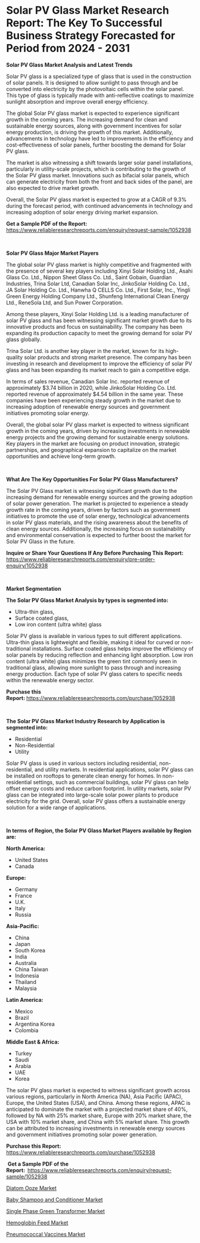 <p><h1>Solar PV Glass Market Research Report: The Key To Successful Business Strategy Forecasted for Period from 2024 - 2031</h1></p><p><strong>Solar PV Glass Market Analysis and Latest Trends</strong></p>
<p><p>Solar PV glass is a specialized type of glass that is used in the construction of solar panels. It is designed to allow sunlight to pass through and be converted into electricity by the photovoltaic cells within the solar panel. This type of glass is typically made with anti-reflective coatings to maximize sunlight absorption and improve overall energy efficiency.</p><p>The global Solar PV glass market is expected to experience significant growth in the coming years. The increasing demand for clean and sustainable energy sources, along with government incentives for solar energy production, is driving the growth of this market. Additionally, advancements in technology have led to improvements in the efficiency and cost-effectiveness of solar panels, further boosting the demand for Solar PV glass.</p><p>The market is also witnessing a shift towards larger solar panel installations, particularly in utility-scale projects, which is contributing to the growth of the Solar PV glass market. Innovations such as bifacial solar panels, which can generate electricity from both the front and back sides of the panel, are also expected to drive market growth.</p><p>Overall, the Solar PV glass market is expected to grow at a CAGR of 9.3% during the forecast period, with continued advancements in technology and increasing adoption of solar energy driving market expansion.</p></p>
<p><strong>Get a Sample PDF of the Report:&nbsp;</strong> <a href="https://www.reliableresearchreports.com/enquiry/request-sample/1052938">https://www.reliableresearchreports.com/enquiry/request-sample/1052938</a></p>
<p>&nbsp;</p>
<p><strong>Solar PV Glass Major Market Players</strong></p>
<p><p>The global solar PV glass market is highly competitive and fragmented with the presence of several key players including Xinyi Solar Holding Ltd., Asahi Glass Co. Ltd., Nippon Sheet Glass Co. Ltd., Saint Gobain, Guardian Industries, Trina Solar Ltd, Canadian Solar Inc, JinkoSolar Holding Co. Ltd., JA Solar Holding Co. Ltd., Hanwha Q CELLS Co. Ltd., First Solar, Inc., Yingli Green Energy Holding Company Ltd., Shunfeng International Clean Energy Ltd., ReneSola Ltd, and Sun Power Corporation.</p><p>Among these players, Xinyi Solar Holding Ltd. is a leading manufacturer of solar PV glass and has been witnessing significant market growth due to its innovative products and focus on sustainability. The company has been expanding its production capacity to meet the growing demand for solar PV glass globally.</p><p>Trina Solar Ltd. is another key player in the market, known for its high-quality solar products and strong market presence. The company has been investing in research and development to improve the efficiency of solar PV glass and has been expanding its market reach to gain a competitive edge.</p><p>In terms of sales revenue, Canadian Solar Inc. reported revenue of approximately $3.74 billion in 2020, while JinkoSolar Holding Co. Ltd. reported revenue of approximately $4.54 billion in the same year. These companies have been experiencing steady growth in the market due to increasing adoption of renewable energy sources and government initiatives promoting solar energy.</p><p>Overall, the global solar PV glass market is expected to witness significant growth in the coming years, driven by increasing investments in renewable energy projects and the growing demand for sustainable energy solutions. Key players in the market are focusing on product innovation, strategic partnerships, and geographical expansion to capitalize on the market opportunities and achieve long-term growth.</p></p>
<p>&nbsp;</p>
<p><strong>What Are The Key Opportunities For Solar PV Glass Manufacturers?</strong></p>
<p><p>The Solar PV Glass market is witnessing significant growth due to the increasing demand for renewable energy sources and the growing adoption of solar power generation. The market is projected to experience a steady growth rate in the coming years, driven by factors such as government initiatives to promote the use of solar energy, technological advancements in solar PV glass materials, and the rising awareness about the benefits of clean energy sources. Additionally, the increasing focus on sustainability and environmental conservation is expected to further boost the market for Solar PV Glass in the future.</p></p>
<p><strong>Inquire or Share Your Questions If Any Before Purchasing This Report:</strong> <a href="https://www.reliableresearchreports.com/enquiry/pre-order-enquiry/1052938">https://www.reliableresearchreports.com/enquiry/pre-order-enquiry/1052938</a></p>
<p>&nbsp;</p>
<p><strong>Market Segmentation</strong></p>
<p><strong>The Solar PV Glass Market Analysis by types is segmented into:</strong></p>
<p><ul><li>Ultra-thin glass,</li><li>Surface coated glass,</li><li>Low iron content (ultra white) glass</li></ul></p>
<p><p>Solar PV glass is available in various types to suit different applications. Ultra-thin glass is lightweight and flexible, making it ideal for curved or non-traditional installations. Surface coated glass helps improve the efficiency of solar panels by reducing reflection and enhancing light absorption. Low iron content (ultra white) glass minimizes the green tint commonly seen in traditional glass, allowing more sunlight to pass through and increasing energy production. Each type of solar PV glass caters to specific needs within the renewable energy sector.</p></p>
<p><strong>Purchase this Report:&nbsp;</strong><a href="https://www.reliableresearchreports.com/purchase/1052938">https://www.reliableresearchreports.com/purchase/1052938</a></p>
<p>&nbsp;</p>
<p><strong>The Solar PV Glass Market Industry Research by Application is segmented into:</strong></p>
<p><ul><li>Residential</li><li>Non-Residential</li><li>Utility</li></ul></p>
<p><p>Solar PV glass is used in various sectors including residential, non-residential, and utility markets. In residential applications, solar PV glass can be installed on rooftops to generate clean energy for homes. In non-residential settings, such as commercial buildings, solar PV glass can help offset energy costs and reduce carbon footprint. In utility markets, solar PV glass can be integrated into large-scale solar power plants to produce electricity for the grid. Overall, solar PV glass offers a sustainable energy solution for a wide range of applications.</p></p>
<p>&nbsp;</p>
<p><strong>In terms of Region, the Solar PV Glass Market Players available by Region are:</strong></p>
<p>
    <p> <strong> North America: </strong>
        <ul>
            <li>United States</li>
            <li>Canada</li>
        </ul>
        </p> 
    <p> <strong> Europe: </strong>
        <ul>
            <li>Germany</li>
            <li>France</li>
            <li>U.K.</li>
            <li>Italy</li>
            <li>Russia</li>
        </ul>
        </p> 
    <p> <strong> Asia-Pacific: </strong>
        <ul>
            <li>China</li>
            <li>Japan</li>
            <li>South Korea</li>
            <li>India</li>
            <li>Australia</li>
            <li>China Taiwan</li>
            <li>Indonesia</li>
            <li>Thailand</li>
            <li>Malaysia</li>
        </ul>
        </p> 
    <p> <strong> Latin America: </strong>
        <ul>
            <li>Mexico</li>
            <li>Brazil</li>
            <li>Argentina Korea</li>
            <li>Colombia</li>
        </ul>
        </p> 
    <p> <strong> Middle East & Africa: </strong>
        <ul>
            <li>Turkey</li>
            <li>Saudi</li>
            <li>Arabia</li>
            <li>UAE</li>
            <li>Korea</li>
        </ul>
    </p>
    </p>
<p><p>The solar PV glass market is expected to witness significant growth across various regions, particularly in North America (NA), Asia Pacific (APAC), Europe, the United States (USA), and China. Among these regions, APAC is anticipated to dominate the market with a projected market share of 40%, followed by NA with 25% market share, Europe with 20% market share, the USA with 10% market share, and China with 5% market share. This growth can be attributed to increasing investments in renewable energy sources and government initiatives promoting solar power generation.</p></p>
<p><strong>Purchase this Report: </strong><a href="https://www.reliableresearchreports.com/purchase/1052938">https://www.reliableresearchreports.com/purchase/1052938</a></p>
<p>&nbsp;<strong>Get a Sample PDF of the Report:&nbsp;&nbsp;</strong><a href="https://www.reliableresearchreports.com/enquiry/request-sample/1052938">https://www.reliableresearchreports.com/enquiry/request-sample/1052938</a></p>
<p><strong></strong></p>
<p><p><a href="https://issuu.com/reportprime-2/docs/diatom-ooze-market-size-2030.pptx">Diatom Ooze Market</a></p><p><a href="https://github.com/danielneavesallisons03mba/Market-Research-Report-List-1/blob/main/baby-shampoo-and-conditioner-market.md">Baby Shampoo and Conditioner Market</a></p><p><a href="https://medium.com/@richardcruz47/single-phase-green-transformer-market-research-report-its-history-and-forecast-2024-to-2031-9e4ae22a3374">Single Phase Green Transformer Market</a></p><p><a href="https://issuu.com/reportprime-2/docs/hemoglobin-feed-market-size-2030.pptx">Hemoglobin Feed Market</a></p><p><a href="https://github.com/pizolina/Market-Research-Report-List-3/blob/main/pneumococcal-vaccines-market.md">Pneumococcal Vaccines Market</a></p></p>
